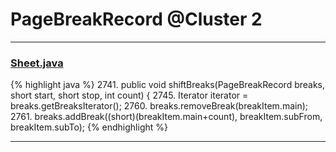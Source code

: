 # PageBreakRecord @Cluster 2

***

### [Sheet.java](https://searchcode.com/codesearch/view/15642365/)
{% highlight java %}
2741. public void shiftBreaks(PageBreakRecord breaks, short start, short stop, int count) {
2745.   Iterator iterator = breaks.getBreaksIterator();
2760.     breaks.removeBreak(breakItem.main);
2761.     breaks.addBreak((short)(breakItem.main+count), breakItem.subFrom, breakItem.subTo);
{% endhighlight %}

***

